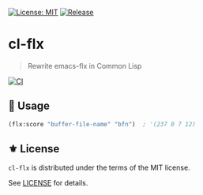 [![License: MIT](https://img.shields.io/badge/License-MIT-green.svg)](https://opensource.org/licenses/MIT)
[![Release](https://img.shields.io/github/tag/the-flx/cl-flx.svg?label=release&logo=github)](https://github.com/the-flx/cl-flx/releases/latest)

# cl-flx
> Rewrite emacs-flx in Common Lisp

[![CI](https://github.com/the-flx/cl-flx/actions/workflows/test.yml/badge.svg)](https://github.com/the-flx/cl-flx/actions/workflows/test.yml)

## 🔨 Usage

```lisp
(flx:score "buffer-file-name" "bfn")  ; '(237 0 7 12)
```

## ⚜️ License

`cl-flx` is distributed under the terms of the MIT license.

See [LICENSE](./LICENSE) for details.


<!-- Links -->

[flx]: https://github.com/lewang/flx
